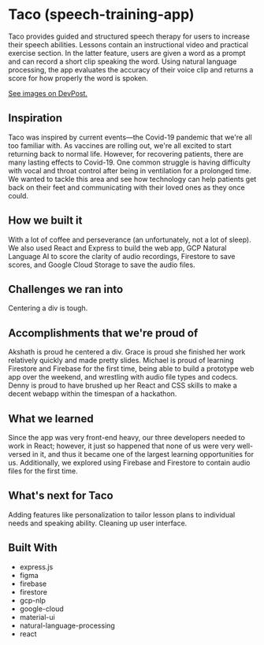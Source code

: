 # Taco (speech-training-app)
Taco provides guided and structured speech therapy for users to increase their speech abilities. Lessons contain an instructional video and practical exercise section. In the latter feature, users are given a word as a prompt and can record a short clip speaking the word. Using natural language processing, the app evaluates the accuracy of their voice clip and returns a score for how properly the word is spoken.

[See images on DevPost.](https://devpost.com/software/taco-180hrj)

## Inspiration
Taco was inspired by current events—the Covid-19 pandemic that we're all too familiar with. As vaccines are rolling out, we're all excited to start returning back to normal life. However, for recovering patients, there are many lasting effects to Covid-19. One common struggle is having difficulty with vocal and throat control after being in ventilation for a prolonged time. We wanted to tackle this area and see how technology can help patients get back on their feet and communicating with their loved ones as they once could.

## How we built it
With a lot of coffee and perseverance (an unfortunately, not a lot of sleep). We also used React and Express to build the web app, GCP Natural Language AI to score the clarity of audio recordings, Firestore to save scores, and Google Cloud Storage to save the audio files.

## Challenges we ran into
Centering a div is tough.

## Accomplishments that we're proud of
Akshath is proud he centered a div. Grace is proud she finished her work relatively quickly and made pretty slides. Michael is proud of learning Firestore and Firebase for the first time, being able to build a prototype web app over the weekend, and wrestling with audio file types and codecs. Denny is proud to have brushed up her React and CSS skills to make a decent webapp within the timespan of a hackathon.

## What we learned
Since the app was very front-end heavy, our three developers needed to work in React; however, it just so happened that none of us were very well-versed in it, and thus it became one of the largest learning opportunities for us. Additionally, we explored using Firebase and Firestore to contain audio files for the first time.

## What's next for Taco
Adding features like personalization to tailor lesson plans to individual needs and speaking ability. Cleaning up user interface.

## Built With
- express.js
- figma
- firebase
- firestore
- gcp-nlp
- google-cloud
- material-ui
- natural-language-processing
- react
